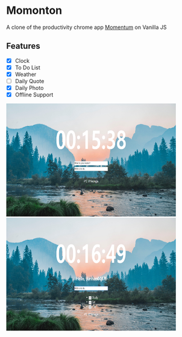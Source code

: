 # Momonton

A clone of the productivity chrome app [Momentum](https://chrome.google.com/webstore/detail/momentum/laookkfknpbbblfpciffpaejjkokdgca) on Vanilla JS

## Features

- [x] Clock
- [x] To Do List
- [x] Weather
- [ ] Daily Quote
- [x] Daily Photo
- [x] Offline Support

<img src="/images/capture1.PNG" width="450px" height="300px" title="px(픽셀) 크기 설정" alt="capture1"></img><br/>
<img src="/images/capture2.PNG" width="450px" height="300px" title="px(픽셀) 크기 설정" alt="capture2"></img><br/>
